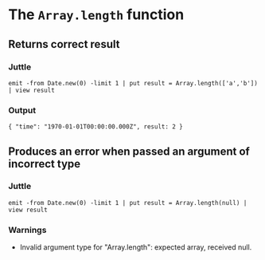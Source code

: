 The `Array.length` function
============================

Returns correct result
----------------------

### Juttle

    emit -from Date.new(0) -limit 1 | put result = Array.length(['a','b']) | view result

### Output

    { "time": "1970-01-01T00:00:00.000Z", result: 2 }

Produces an error when passed an argument of incorrect type
-----------------------------------------------------------

### Juttle

    emit -from Date.new(0) -limit 1 | put result = Array.length(null) | view result

### Warnings

  * Invalid argument type for "Array.length": expected array, received null.
